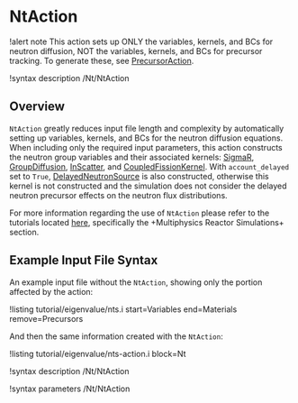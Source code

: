 # NtAction

!alert note
This action sets up ONLY the variables, kernels, and BCs for neutron diffusion,
NOT the variables, kernels, and BCs for precursor tracking. 
To generate these, see [PrecursorAction](PrecursorAction.md).

!syntax description /Nt/NtAction

## Overview

```NtAction``` greatly reduces input file length and complexity by automatically
setting up variables, kernels, and BCs for the neutron diffusion equations.
When including only the required input parameters, this action constructs the
neutron group variables and their associated kernels:
[SigmaR](SigmaR.md), [GroupDiffusion](GroupDiffusion.md),
[InScatter](InScatter.md), and [CoupledFissionKernel](CoupledFissionKernel.md).
With ```account_delayed``` set to ```True```,
[DelayedNeutronSource](DelayedNeutronSource.md) is also constructed,
otherwise this kernel is not constructed and the simulation does not consider
the delayed neutron precursor effects on the neutron flux distributions.

For more information regarding the use of ```NtAction``` please refer to the
tutorials located [here](tutorials.md), specifically the +Multiphysics Reactor
Simulations+ section.

## Example Input File Syntax

An example input file without the ```NtAction```, showing only the portion
affected by the action:

!listing tutorial/eigenvalue/nts.i 
	start=Variables end=Materials remove=Precursors


And then the same information created with the ```NtAction```: 

!listing tutorial/eigenvalue/nts-action.i
	block=Nt

!syntax description /Nt/NtAction

!syntax parameters /Nt/NtAction
